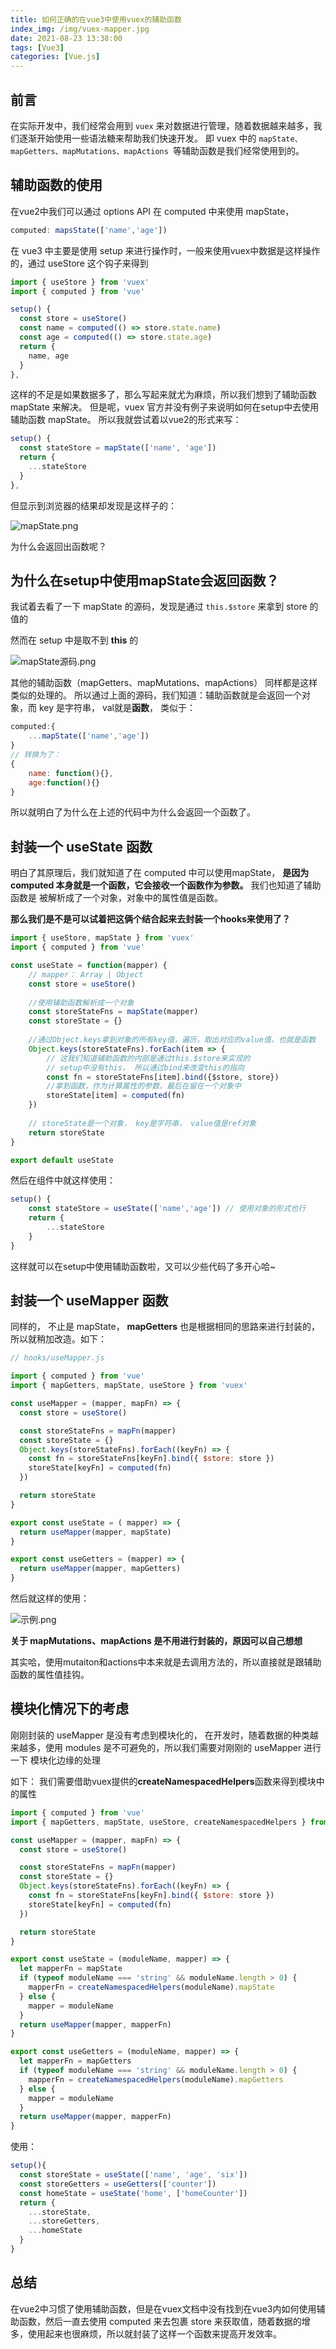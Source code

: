 ```yaml
---
title: 如何正确的在vue3中使用vuex的辅助函数
index_img: /img/vuex-mapper.jpg
date: 2021-08-23 13:38:00
tags: [Vue3]
categories: [Vue.js]
---
```


## 前言

在实际开发中，我们经常会用到 `vuex` 来对数据进行管理，随着数据越来越多，我们逐渐开始使用一些语法糖来帮助我们快速开发。 即 vuex 中的 `mapState、mapGetters、mapMutations、mapActions `等辅助函数是我们经常使用到的。

## 辅助函数的使用

在vue2中我们可以通过 options API 在 computed 中来使用 mapState，
```js
computed: mapsState(['name','age'])
```


在 vue3 中主要是使用 setup 来进行操作时，一般来使用vuex中数据是这样操作的，通过 useStore 这个钩子来得到
```js
import { useStore } from 'vuex'
import { computed } from 'vue'

setup() {
  const store = useStore()
  const name = computed(() => store.state.name)
  const age = computed(() => store.state.age)
  return {
    name, age
  }
},
```

这样的不足是如果数据多了，那么写起来就尤为麻烦，所以我们想到了辅助函数 mapState 来解决。
但是呢，vuex 官方并没有例子来说明如何在setup中去使用辅助函数 mapState。 所以我就尝试着以vue2的形式来写：
```js
setup() {
  const stateStore = mapState(['name', 'age'])
  return {
    ...stateStore
  }
},
```
但显示到浏览器的结果却发现是这样子的：

![mapState.png](https://p9-juejin.byteimg.com/tos-cn-i-k3u1fbpfcp/295e4ad6a59948a3a74474e75e530434~tplv-k3u1fbpfcp-watermark.image)

为什么会返回出函数呢？

## 为什么在setup中使用mapState会返回函数？

我试着去看了一下 mapState 的源码，发现是通过 `this.$store` 来拿到 store 的值的

然而在 setup 中是取不到 **this** 的

![mapState源码.png](https://p1-juejin.byteimg.com/tos-cn-i-k3u1fbpfcp/6a6e8171d8ad44698dc5b07e282a69d7~tplv-k3u1fbpfcp-watermark.image)

其他的辅助函数（mapGetters、mapMutations、mapActions） 同样都是这样类似的处理的。
所以通过上面的源码，我们知道：辅助函数就是会返回一个对象，而 key 是字符串， val就是**函数**，
类似于：
```js
computed:{
    ...mapState(['name','age'])
}
// 转换为了：
{ 
    name: function(){},
    age:function(){}
}
```
所以就明白了为什么在上述的代码中为什么会返回一个函数了。


## 封装一个 useState 函数

明白了其原理后，我们就知道了在 computed 中可以使用mapState， **是因为 computed 本身就是一个函数，它会接收一个函数作为参数。** 我们也知道了辅助函数是 被解析成了一个对象，对象中的属性值是函数。

**那么我们是不是可以试着把这俩个结合起来去封装一个hooks来使用了？**

```js
import { useStore, mapState } from 'vuex'
import { computed } from 'vue'

const useState = function(mapper) {
    // mapper： Array | Object
    const store = useStore()
    
    //使用辅助函数解析成一个对象
    const storeStateFns = mapState(mapper)
    const storeState = {}
    
    //通过Object.keys拿到对象的所有key值，遍历，取出对应的value值，也就是函数
    Object.keys(storeStateFns).forEach(item => {
        // 这我们知道辅助函数的内部是通过this.$store来实现的
        // setup中没有this， 所以通过bind来改变this的指向
        const fn = storeStateFns[item].bind({$store, store})
        //拿到函数，作为计算属性的参数，最后在留在一个对象中
        storeState[item] = computed(fn)
    })
    
    // storeState是一个对象， key是字符串， value值是ref对象
    return storeState
}

export default useState
```
然后在组件中就这样使用：
```js
setup() {
    const stateStore = useState(['name','age']) // 使用对象的形式也行
    return {
        ...stateStore
    }
}
```
这样就可以在setup中使用辅助函数啦，又可以少些代码了多开心哈~


## 封装一个 useMapper 函数
同样的， 不止是 mapState， **mapGetters** 也是根据相同的思路来进行封装的，所以就稍加改造。如下：

```js
// hooks/useMapper.js

import { computed } from 'vue'
import { mapGetters, mapState, useStore } from 'vuex'

const useMapper = (mapper, mapFn) => {
  const store = useStore()

  const storeStateFns = mapFn(mapper)
  const storeState = {}
  Object.keys(storeStateFns).forEach((keyFn) => {
    const fn = storeStateFns[keyFn].bind({ $store: store })
    storeState[keyFn] = computed(fn)
  })

  return storeState
}

export const useState = ( mapper) => {
  return useMapper(mapper, mapState)
}

export const useGetters = (mapper) => {
  return useMapper(mapper, mapGetters)
}
```

然后就这样的使用：

![示例.png](https://p1-juejin.byteimg.com/tos-cn-i-k3u1fbpfcp/56efe7485c0a4d16af5adf371e6ec72b~tplv-k3u1fbpfcp-watermark.image)


**关于 mapMutations、mapActions 是不用进行封装的，原因可以自己想想**

其实哈，使用mutaiton和actions中本来就是去调用方法的，所以直接就是跟辅助函数的属性值挂钩。

## 模块化情况下的考虑
刚刚封装的 useMapper 是没有考虑到模块化的， 在开发时，随着数据的种类越来越多，使用 modules 是不可避免的，所以我们需要对刚刚的 useMapper 进行一下 模块化边缘的处理

如下：
我们需要借助vuex提供的**createNamespacedHelpers**函数来得到模块中的属性
```js
import { computed } from 'vue'
import { mapGetters, mapState, useStore, createNamespacedHelpers } from 'vuex'

const useMapper = (mapper, mapFn) => {
  const store = useStore()

  const storeStateFns = mapFn(mapper)
  const storeState = {}
  Object.keys(storeStateFns).forEach((keyFn) => {
    const fn = storeStateFns[keyFn].bind({ $store: store })
    storeState[keyFn] = computed(fn)
  })

  return storeState
}

export const useState = (moduleName, mapper) => {
  let mapperFn = mapState
  if (typeof moduleName === 'string' && moduleName.length > 0) {
    mapperFn = createNamespacedHelpers(moduleName).mapState
  } else {
    mapper = moduleName
  }
  return useMapper(mapper, mapperFn)
}

export const useGetters = (moduleName, mapper) => {
  let mapperFn = mapGetters
  if (typeof moduleName === 'string' && moduleName.length > 0) {
    mapperFn = createNamespacedHelpers(moduleName).mapGetters
  } else {
    mapper = moduleName
  }
  return useMapper(mapper, mapperFn)
}
```

使用：
```js
setup(){
  const storeState = useState(['name', 'age', 'six'])
  const storeGetters = useGetters(['counter'])
  const homeState = useState('home', ['homeCounter'])
  return {
    ...storeState,
    ...storeGetters,
    ...homeState
  }
}
```

## 总结

在vue2中习惯了使用辅助函数，但是在vuex文档中没有找到在vue3内如何使用辅助函数，然后一直去使用 computed 来去包裹 store 来获取值，随着数据的增多，使用起来也很麻烦，所以就封装了这样一个函数来提高开发效率。
